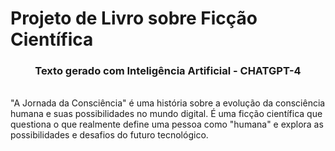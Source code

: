 # Projeto de Livro sobre Ficção Científica
<h3 style="text-align:center">Texto gerado com Inteligência Artificial - CHATGPT-4</h3>
<BR>
"A Jornada da Consciência" é uma história sobre a evolução da consciência humana e suas possibilidades no mundo digital. É uma ficção científica que questiona o que realmente define uma pessoa como "humana" e explora as possibilidades e desafios do futuro tecnológico.
